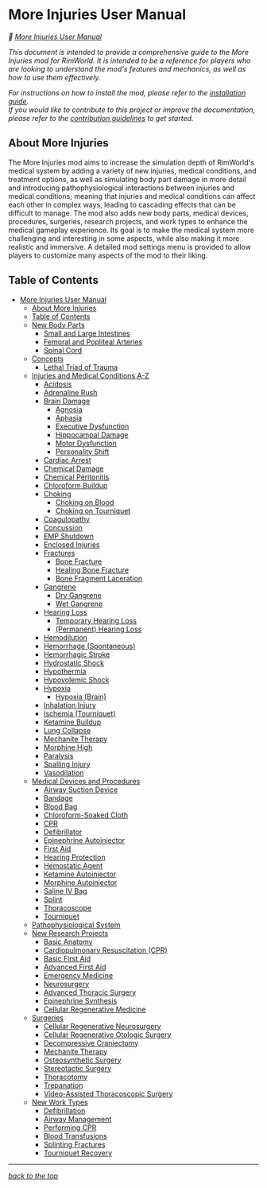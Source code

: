 # More Injuries User Manual

<!-- @generate_breadcrumb_trail {"template": "_:file_folder: {0}_", "connector": " :arrow_right: "} -->
_:file_folder: [More Injuries User Manual](/docs/wiki/README.md)_
<!-- @end_generated_block -->

_This document is intended to provide a comprehensive guide to the More Injuries mod for RimWorld. It is intended to be a reference for players who are looking to understand the mod's features and mechanics, as well as how to use them effectively._

_For instructions on how to install the mod, please refer to the [installation guide](https://github.com/frederik-hoeft/rimworld-more-injuries/blob/main/INSTALL.md)._  
_If you would like to contribute to this project or improve the documentation, please refer to the [contribution guidelines](https://github.com/frederik-hoeft/rimworld-more-injuries/blob/main/CONTRIBUTING.md) to get started._

## About More Injuries

The More Injuries mod aims to increase the simulation depth of RimWorld's medical system by adding a variety of new injuries, medical conditions, and treatment options, as well as simulating body part damage in more detail and introducing pathophysiological interactions between injuries and medical conditions; meaning that injuries and medical conditions can affect each other in complex ways, leading to cascading effects that can be difficult to manage. The mod also adds new body parts, medical devices, procedures, surgeries, research projects, and work types to enhance the medical gameplay experience.
Its goal is to make the medical system more challenging and interesting in some aspects, while also making it more realistic and immersive. A detailed mod settings menu is provided to allow players to customize many aspects of the mod to their liking.

## Table of Contents

<!-- @generate_toc {"source": ".", "indent": 2} -->
- [More Injuries User Manual](/docs/wiki/README.md#more-injuries-user-manual)
  - [About More Injuries](/docs/wiki/README.md#about-more-injuries)
  - [Table of Contents](/docs/wiki/README.md#table-of-contents)
  - [New Body Parts](/docs/wiki/body-parts.md#new-body-parts)
    - [Small and Large Intestines](/docs/wiki/body-parts.md#small-and-large-intestines)
    - [Femoral and Popliteal Arteries](/docs/wiki/body-parts.md#femoral-and-popliteal-arteries)
    - [Spinal Cord](/docs/wiki/body-parts.md#spinal-cord)
  - [Concepts](/docs/wiki/concepts.md#concepts)
    - [Lethal Triad of Trauma](/docs/wiki/concepts.md#lethal-triad-of-trauma)
  - [Injuries and Medical Conditions A-Z](/docs/wiki/injuries/README.md#injuries-and-medical-conditions-a-z)
    - [Acidosis](/docs/wiki/injuries/acidosis.md#acidosis)
    - [Adrenaline Rush](/docs/wiki/injuries/adrenaline-rush.md#adrenaline-rush)
    - [Brain Damage](/docs/wiki/injuries/brain-damage.md#brain-damage)
      - [Agnosia](/docs/wiki/injuries/brain-damage.md#agnosia)
      - [Aphasia](/docs/wiki/injuries/brain-damage.md#aphasia)
      - [Executive Dysfunction](/docs/wiki/injuries/brain-damage.md#executive-dysfunction)
      - [Hippocampal Damage](/docs/wiki/injuries/brain-damage.md#hippocampal-damage)
      - [Motor Dysfunction](/docs/wiki/injuries/brain-damage.md#motor-dysfunction)
      - [Personality Shift](/docs/wiki/injuries/brain-damage.md#personality-shift)
    - [Cardiac Arrest](/docs/wiki/injuries/cardiac-arrest.md#cardiac-arrest)
    - [Chemical Damage](/docs/wiki/injuries/chemical-damage.md#chemical-damage)
    - [Chemical Peritonitis](/docs/wiki/injuries/chemical-peritonitis.md#chemical-peritonitis)
    - [Chloroform Buildup](/docs/wiki/injuries/chloroform-buildup.md#chloroform-buildup)
    - [Choking](/docs/wiki/injuries/choking.md#choking)
      - [Choking on Blood](/docs/wiki/injuries/choking.md#choking-on-blood)
      - [Choking on Tourniquet](/docs/wiki/injuries/choking.md#choking-on-tourniquet)
    - [Coagulopathy](/docs/wiki/injuries/coagulopathy.md#coagulopathy)
    - [Concussion](/docs/wiki/injuries/concussion.md#concussion)
    - [EMP Shutdown](/docs/wiki/injuries/emp-shutdown.md#emp-shutdown)
    - [Enclosed Injuries](/docs/wiki/injuries/enclosed-injuries.md#enclosed-injuries)
    - [Fractures](/docs/wiki/injuries/fractures.md#fractures)
      - [Bone Fracture](/docs/wiki/injuries/fractures.md#bone-fracture)
      - [Healing Bone Fracture](/docs/wiki/injuries/fractures.md#healing-bone-fracture)
      - [Bone Fragment Laceration](/docs/wiki/injuries/fractures.md#bone-fragment-laceration)
    - [Gangrene](/docs/wiki/injuries/gangrene.md#gangrene)
      - [Dry Gangrene](/docs/wiki/injuries/gangrene.md#dry-gangrene)
      - [Wet Gangrene](/docs/wiki/injuries/gangrene.md#wet-gangrene)
    - [Hearing Loss](/docs/wiki/injuries/hearing-loss.md#hearing-loss)
      - [Temporary Hearing Loss](/docs/wiki/injuries/hearing-loss.md#temporary-hearing-loss)
      - [(Permanent) Hearing Loss](/docs/wiki/injuries/hearing-loss.md#permanent-hearing-loss)
    - [Hemodilution](/docs/wiki/injuries/hemodilution.md#hemodilution)
    - [Hemorrhage (Spontaneous)](/docs/wiki/injuries/hemorrhage.md#hemorrhage-spontaneous)
    - [Hemorrhagic Stroke](/docs/wiki/injuries/hemorrhagic-stroke.md#hemorrhagic-stroke)
    - [Hydrostatic Shock](/docs/wiki/injuries/hydrostatic-shock.md#hydrostatic-shock)
    - [Hypothermia](/docs/wiki/injuries/hypothermia.md#hypothermia)
    - [Hypovolemic Shock](/docs/wiki/injuries/hypovolemic-shock.md#hypovolemic-shock)
    - [Hypoxia](/docs/wiki/injuries/hypoxia.md#hypoxia)
      - [Hypoxia (Brain)](/docs/wiki/injuries/hypoxia.md#hypoxia-brain)
    - [Inhalation Injury](/docs/wiki/injuries/inhalation-injury.md#inhalation-injury)
    - [Ischemia (Tourniquet)](/docs/wiki/injuries/ischemia.md#ischemia-tourniquet)
    - [Ketamine Buildup](/docs/wiki/injuries/ketamine-buildup.md#ketamine-buildup)
    - [Lung Collapse](/docs/wiki/injuries/lung-collapse.md#lung-collapse)
    - [Mechanite Therapy](/docs/wiki/injuries/mechanite-therapy.md#mechanite-therapy)
    - [Morphine High](/docs/wiki/injuries/morphine-high.md#morphine-high)
    - [Paralysis](/docs/wiki/injuries/paralysis.md#paralysis)
    - [Spalling Injury](/docs/wiki/injuries/spalling-injury.md#spalling-injury)
    - [Vasodilation](/docs/wiki/injuries/vasodilation.md#vasodilation)
  - [Medical Devices and Procedures](/docs/wiki/medical-devices.md#medical-devices-and-procedures)
    - [Airway Suction Device](/docs/wiki/medical-devices.md#airway-suction-device)
    - [Bandage](/docs/wiki/medical-devices.md#bandage)
    - [Blood Bag](/docs/wiki/medical-devices.md#blood-bag)
    - [Chloroform-Soaked Cloth](/docs/wiki/medical-devices.md#chloroform-soaked-cloth)
    - [CPR](/docs/wiki/medical-devices.md#cpr)
    - [Defibrillator](/docs/wiki/medical-devices.md#defibrillator)
    - [Epinephrine Autoinjector](/docs/wiki/medical-devices.md#epinephrine-autoinjector)
    - [First Aid](/docs/wiki/medical-devices.md#first-aid)
    - [Hearing Protection](/docs/wiki/medical-devices.md#hearing-protection)
    - [Hemostatic Agent](/docs/wiki/medical-devices.md#hemostatic-agent)
    - [Ketamine Autoinjector](/docs/wiki/medical-devices.md#ketamine-autoinjector)
    - [Morphine Autoinjector](/docs/wiki/medical-devices.md#morphine-autoinjector)
    - [Saline IV Bag](/docs/wiki/medical-devices.md#saline-iv-bag)
    - [Splint](/docs/wiki/medical-devices.md#splint)
    - [Thoracoscope](/docs/wiki/medical-devices.md#thoracoscope)
    - [Tourniquet](/docs/wiki/medical-devices.md#tourniquet)
  - [Pathophysiological System](/docs/wiki/pathophysiological-system.md#pathophysiological-system)
  - [New Research Projects](/docs/wiki/research.md#new-research-projects)
    - [Basic Anatomy](/docs/wiki/research.md#basic-anatomy)
    - [Cardiopulmonary Resuscitation (CPR)](/docs/wiki/research.md#cardiopulmonary-resuscitation-cpr)
    - [Basic First Aid](/docs/wiki/research.md#basic-first-aid)
    - [Advanced First Aid](/docs/wiki/research.md#advanced-first-aid)
    - [Emergency Medicine](/docs/wiki/research.md#emergency-medicine)
    - [Neurosurgery](/docs/wiki/research.md#neurosurgery)
    - [Advanced Thoracic Surgery](/docs/wiki/research.md#advanced-thoracic-surgery)
    - [Epinephrine Synthesis](/docs/wiki/research.md#epinephrine-synthesis)
    - [Cellular Regenerative Medicine](/docs/wiki/research.md#cellular-regenerative-medicine)
  - [Surgeries](/docs/wiki/surgeries.md#surgeries)
    - [Cellular Regenerative Neurosurgery](/docs/wiki/surgeries.md#cellular-regenerative-neurosurgery)
    - [Cellular Regenerative Otologic Surgery](/docs/wiki/surgeries.md#cellular-regenerative-otologic-surgery)
    - [Decompressive Craniectomy](/docs/wiki/surgeries.md#decompressive-craniectomy)
    - [Mechanite Therapy](/docs/wiki/surgeries.md#mechanite-therapy)
    - [Osteosynthetic Surgery](/docs/wiki/surgeries.md#osteosynthetic-surgery)
    - [Stereotactic Surgery](/docs/wiki/surgeries.md#stereotactic-surgery)
    - [Thoracotomy](/docs/wiki/surgeries.md#thoracotomy)
    - [Trepanation](/docs/wiki/surgeries.md#trepanation)
    - [Video-Assisted Thoracoscopic Surgery](/docs/wiki/surgeries.md#video-assisted-thoracoscopic-surgery)
  - [New Work Types](/docs/wiki/work-types.md#new-work-types)
    - [Defibrillation](/docs/wiki/work-types.md#defibrillation)
    - [Airway Management](/docs/wiki/work-types.md#airway-management)
    - [Performing CPR](/docs/wiki/work-types.md#performing-cpr)
    - [Blood Transfusions](/docs/wiki/work-types.md#blood-transfusions)
    - [Splinting Fractures](/docs/wiki/work-types.md#splinting-fractures)
    - [Tourniquet Recovery](/docs/wiki/work-types.md#tourniquet-recovery)
<!-- @end_generated_block -->

<!-- @generate_link_to_top {"template": "---\n_[back to the top]({1})_"} -->
---
_[back to the top](#more-injuries-user-manual)_
<!-- @end_generated_block -->
